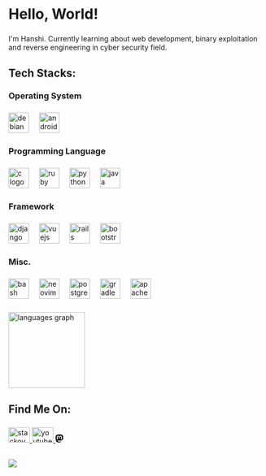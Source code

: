 <h1 align="left">Hello, World!</h1>

###

<p align="left">I'm Hanshi. Currently learning about web development, binary exploitation and reverse engineering in cyber security field.</p>

###

<h2 align="left">Tech Stacks:</h2>

###

<h3 align="left">Operating System</h3>

###

<div align="left">
  <img src="https://cdn.jsdelivr.net/gh/devicons/devicon/icons/debian/debian-plain-wordmark.svg" height="40" alt="debian logo"  />
  <img width="12" />
  <img src="https://cdn.simpleicons.org/android/3DDC84" height="40" alt="android logo"  />
</div>

###

<h3 align="left">Programming Language</h3>

###

<div align="left">
  <img src="https://cdn.jsdelivr.net/gh/devicons/devicon/icons/c/c-plain.svg" height="40" alt="c logo"  />
  <img width="12" />
  <img src="https://cdn.jsdelivr.net/gh/devicons/devicon/icons/ruby/ruby-plain-wordmark.svg" height="40" alt="ruby logo"  />
  <img width="12" />
  <img src="https://cdn.jsdelivr.net/gh/devicons/devicon/icons/python/python-original-wordmark.svg" height="40" alt="python logo"  />
  <img width="12" />
  <img src="https://cdn.jsdelivr.net/gh/devicons/devicon/icons/java/java-original-wordmark.svg" height="40" alt="java logo"  />
</div>

###

<h3 align="left">Framework</h3>

###

<div align="left">
  <img src="https://skillicons.dev/icons?i=django" height="40" alt="django logo"  />
  <img width="12" />
  <img src="https://skillicons.dev/icons?i=vue" height="40" alt="vuejs logo"  />
  <img width="12" />
  <img src="https://skillicons.dev/icons?i=rails" height="40" alt="rails logo"  />
  <img width="12" />
  <img src="https://cdn.jsdelivr.net/gh/devicons/devicon/icons/bootstrap/bootstrap-original-wordmark.svg" height="40" alt="bootstrap logo"  />
</div>

###

<h3 align="left">Misc.</h3>

###

<div align="left">
  <img src="https://cdn.simpleicons.org/gnubash/4EAA25" height="40" alt="bash logo"  />
  <img width="12" />
  <img src="https://skillicons.dev/icons?i=neovim" height="40" alt="neovim logo"  />
  <img width="12" />
  <img src="https://skillicons.dev/icons?i=postgres" height="40" alt="postgresql logo"  />
  <img width="12" />
  <img src="https://skillicons.dev/icons?i=gradle" height="40" alt="gradle logo"  />
  <img width="12" />
  <img src="https://cdn.simpleicons.org/apache/D22128" height="40" alt="apache logo"  />
</div>

###

<div align="left">
  <img src="https://github-readme-stats.vercel.app/api/top-langs?username=rvyhvn&locale=en&hide_title=false&layout=compact&card_width=320&langs_count=5&theme=gruvbox&hide_border=false&order=2" height="150" alt="languages graph"  />
</div>

###

<h2 align="left">Find Me On:</h2>

###

<div align="left">
  <a href="https://stackoverflow.com/users/21031933/rvyhvn" target="_blank">
    <img src="https://raw.githubusercontent.com/maurodesouza/profile-readme-generator/master/src/assets/icons/social/stackoverflow/default.svg" width="42" height="30" alt="stackoverflow logo"  />
  </a>
  <a href="https://youtube.com/@ilyhanshi" target="_blank">
    <img src="https://raw.githubusercontent.com/maurodesouza/profile-readme-generator/master/src/assets/icons/social/youtube/default.svg" width="42" height="30" alt="youtube logo"  />
  </a>
  <a href="https://youtube.com/@ilyhanshi" target="_blank">
    <svg xmlns="http://www.w3.org/2000/svg" width="16" height="16" fill="currentColor" class="bi bi-mastodon" viewBox="0 0 16 16">
  <path d="M11.19 12.195c2.016-.24 3.77-1.475 3.99-2.603.348-1.778.32-4.339.32-4.339 0-3.47-2.286-4.488-2.286-4.488C12.062.238 10.083.017 8.027 0h-.05C5.92.017 3.942.238 2.79.765c0 0-2.285 1.017-2.285 4.488l-.002.662c-.004.64-.007 1.35.011 2.091.083 3.394.626 6.74 3.78 7.57 1.454.383 2.703.463 3.709.408 1.823-.1 2.847-.647 2.847-.647l-.06-1.317s-1.303.41-2.767.36c-1.45-.05-2.98-.156-3.215-1.928a3.614 3.614 0 0 1-.033-.496s1.424.346 3.228.428c1.103.05 2.137-.064 3.188-.189zm1.613-2.47H11.13v-4.08c0-.859-.364-1.295-1.091-1.295-.804 0-1.207.517-1.207 1.541v2.233H7.168V5.89c0-1.024-.403-1.541-1.207-1.541-.727 0-1.091.436-1.091 1.296v4.079H3.197V5.522c0-.859.22-1.541.66-2.046.456-.505 1.052-.764 1.793-.764.856 0 1.504.328 1.933.983L8 4.39l.417-.695c.429-.655 1.077-.983 1.934-.983.74 0 1.336.259 1.791.764.442.505.661 1.187.661 2.046v4.203z"/>
</svg>
  </a>
</div>

###

<h2 align="left"></h2>

###

<div align="left">
  <img src="https://visitor-badge.laobi.icu/badge?page_id=rvyhvn.rvyhvn&left_color=maroon&left_text=Visits:"  />
</div>

###
